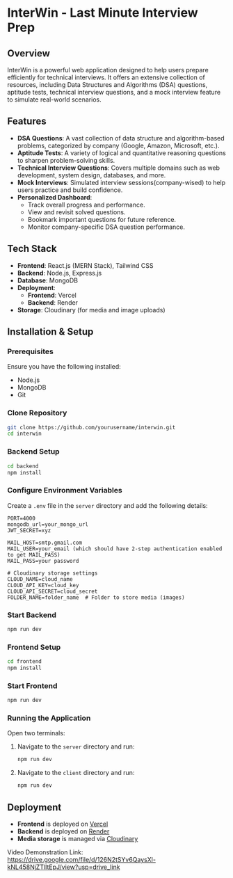 # InterWin - Last Minute Interview Prep

## Overview

InterWin is a powerful web application designed to help users prepare efficiently for technical interviews. It offers an extensive collection of resources, including Data Structures and Algorithms (DSA) questions, aptitude tests, technical interview questions, and a mock interview feature to simulate real-world scenarios.

## Features

- **DSA Questions**: A vast collection of data structure and algorithm-based problems, categorized by company (Google, Amazon, Microsoft, etc.).
- **Aptitude Tests**: A variety of logical and quantitative reasoning questions to sharpen problem-solving skills.
- **Technical Interview Questions**: Covers multiple domains such as web development, system design, databases, and more.
- **Mock Interviews**: Simulated interview sessions(company-wised) to help users practice and build confidence.
- **Personalized Dashboard**:
  - Track overall progress and performance.
  - View and revisit solved questions.
  - Bookmark important questions for future reference.
  - Monitor company-specific DSA question performance.

## Tech Stack

- **Frontend**: React.js (MERN Stack), Tailwind CSS
- **Backend**: Node.js, Express.js
- **Database**: MongoDB
- **Deployment**:
  - **Frontend**: Vercel
  - **Backend**: Render
- **Storage**: Cloudinary (for media and image uploads)

## Installation & Setup

### Prerequisites

Ensure you have the following installed:

- Node.js
- MongoDB
- Git

### Clone Repository

```sh
git clone https://github.com/yourusername/interwin.git
cd interwin
```

### Backend Setup

```sh
cd backend
npm install
```

### Configure Environment Variables

Create a `.env` file in the `server` directory and add the following details:

```env
PORT=4000
mongodb_url=your_mongo_url
JWT_SECRET=xyz

MAIL_HOST=smtp.gmail.com
MAIL_USER=your_email (which should have 2-step authentication enabled to get MAIL_PASS)
MAIL_PASS=your password

# Cloudinary storage settings
CLOUD_NAME=cloud_name
CLOUD_API_KEY=cloud_key
CLOUD_API_SECRET=cloud_secret
FOLDER_NAME=folder_name  # Folder to store media (images)
```

### Start Backend

```sh
npm run dev
```

### Frontend Setup

```sh
cd frontend
npm install
```

### Start Frontend

```sh
npm run dev
```

### Running the Application

Open two terminals:

1. Navigate to the `server` directory and run:
   ```sh
   npm run dev
   ```
2. Navigate to the `client` directory and run:
   ```sh
   npm run dev
   ```

## Deployment

- **Frontend** is deployed on [Vercel](https://vercel.com)
- **Backend** is deployed on [Render](https://render.com)
- **Media storage** is managed via [Cloudinary](https://cloudinary.com)

Video Demonstration Link: https://drive.google.com/file/d/126N2tSYv6QaysXl-kNL458NjZTlItEpJ/view?usp=drive_link 

